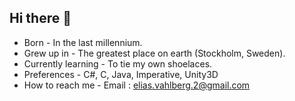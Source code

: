 ## Hi there 👋

- Born - In the last millennium.
- Grew up in - The greatest place on earth (Stockholm, Sweden).
- Currently learning - To tie my own shoelaces.
- Preferences - C#, C, Java, Imperative, Unity3D
- How to reach me - Email : elias.vahlberg.2@gmail.com 
